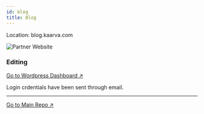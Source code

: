 ```yaml
---
id: blog
title: Blog
---
```


Location: blog.kaarva.com

![Partner Website](img/blog01.png)

### Editing

[Go to Wordpress Dashboard ↗](https://blog.kaarva.com/wp-admin/)

Login crdentials have been sent through email.

___

[Go to Main Repo ↗](https://drive.google.com/open?id=11KXuPq4HX1llnvEmzUOvAOFbjy5nM95N)

